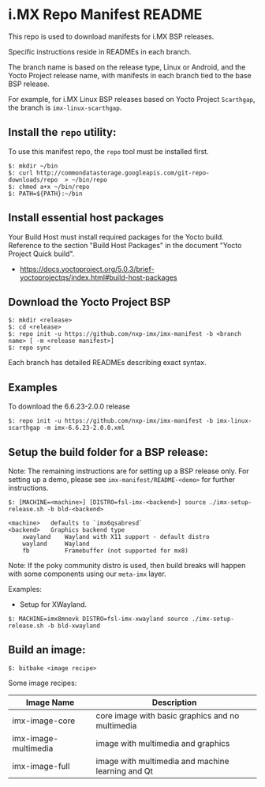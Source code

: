 i.MX Repo Manifest README
=========================

This repo is used to download manifests for i.MX BSP releases.

Specific instructions reside in READMEs in each branch.

The branch name is based on the release type, Linux or Android, and the Yocto Project release name, with manifests in each branch tied to the base BSP release.

For example, for i.MX Linux BSP releases based on Yocto Project `Scarthgap`, the branch is `imx-linux-scarthgap`.

Install the `repo` utility:
---------------------------

To use this manifest repo, the `repo` tool must be installed first.

```
$: mkdir ~/bin
$: curl http://commondatastorage.googleapis.com/git-repo-downloads/repo  > ~/bin/repo
$: chmod a+x ~/bin/repo
$: PATH=${PATH}:~/bin
```

Install essential host packages
------------------------------
Your Build Host must install required packages for the Yocto build.
Reference to the section "Build Host Packages" in the document "Yocto Project Quick build".
- https://docs.yoctoproject.org/5.0.3/brief-yoctoprojectqs/index.html#build-host-packages

Download the Yocto Project BSP
------------------------------

```
$: mkdir <release>
$: cd <release>
$: repo init -u https://github.com/nxp-imx/imx-manifest -b <branch name> [ -m <release manifest>]
$: repo sync
```

Each branch has detailed READMEs describing exact syntax.

Examples
--------

To download the 6.6.23-2.0.0 release
```
$: repo init -u https://github.com/nxp-imx/imx-manifest -b imx-linux-scarthgap -m imx-6.6.23-2.0.0.xml
```

Setup the build folder for a BSP release:
-----------------------------------------

Note: The remaining instructions are for setting up a BSP release only. For setting
up a demo, please see `imx-manifest/README-<demo>` for further instructions.

```
$: [MACHINE=<machine>] [DISTRO=fsl-imx-<backend>] source ./imx-setup-release.sh -b bld-<backend>

<machine>   defaults to `imx6qsabresd`
<backend>   Graphics backend type
    xwayland    Wayland with X11 support - default distro
    wayland     Wayland
    fb          Framebuffer (not supported for mx8)
```

Note: If the poky community distro is used, then build breaks will happen with some
components using our `meta-imx` layer.

Examples:
- Setup for XWayland.
```
$: MACHINE=imx8mnevk DISTRO=fsl-imx-xwayland source ./imx-setup-release.sh -b bld-xwayland
```

Build an image:
---------------

```
$: bitbake <image recipe>
```

Some image recipes:

Image Name           | Description
---------------------|---------------------------------------------------
imx-image-core       | core image with basic graphics and no multimedia
imx-image-multimedia | image with multimedia and graphics
imx-image-full       | image with multimedia and machine learning and Qt
